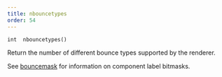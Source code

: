 ```yaml
---
title: nbouncetypes
order: 54
---
```

`int  nbouncetypes()`

Return the number of different bounce types supported by the renderer.

See [bouncemask](/en/houdini-vex/shading-and-rendering/bouncemask) for information on component label bitmasks.
